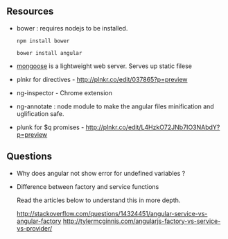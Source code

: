 Resources
-----------------------

 - bower : requires nodejs to be installed.
	 
	 ``
	 npm install bower
	 ``

	 ``
	 bower install angular
	 ``

- [mongoose](http://cesanta.com/mongoose.shtml) is a lightweight web server. Serves up static filese

- plnkr for directives - http://plnkr.co/edit/037865?p=preview

- ng-inspector - Chrome extension

- ng-annotate : node module to make the angular files minification and uglification safe.

- plunk for $q promises - http://plnkr.co/edit/L4HzkO72JNb7IO3NAbdY?p=preview

Questions
----------------------

- Why does angular not show error for undefined variables ?

- Difference between factory and service functions
	
	Read the articles below to understand this in more depth.
	
	http://stackoverflow.com/questions/14324451/angular-service-vs-angular-factory
	http://tylermcginnis.com/angularjs-factory-vs-service-vs-provider/ 

